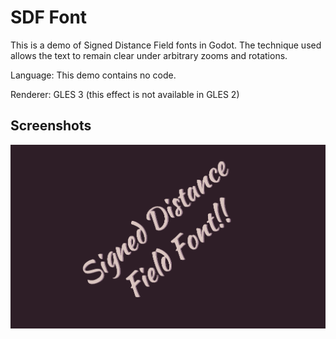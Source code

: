 # SDF Font

This is a demo of Signed Distance Field fonts in Godot.
The technique used allows the text to remain clear
under arbitrary zooms and rotations.

Language: This demo contains no code.

Renderer: GLES 3 (this effect is not available in GLES 2)

## Screenshots

![Screenshot](screenshots/sdf.png)
